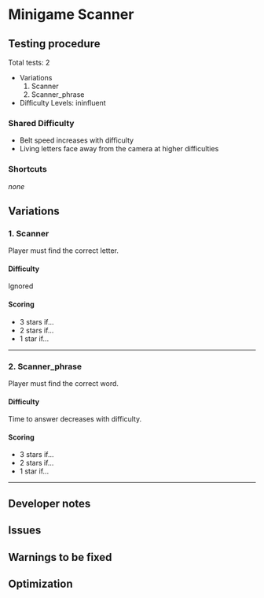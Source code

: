 # Minigame Scanner

## Testing procedure
Total tests: 2
- Variations
    1. Scanner
	2. Scanner_phrase
- Difficulty Levels: ininfluent

### Shared Difficulty
- Belt speed increases with difficulty
- Living letters face away from the camera at higher difficulties

### Shortcuts
_none_

## Variations
### 1. Scanner
Player must find the correct letter.

#### Difficulty
Ignored

#### Scoring
- 3 stars if...
- 2 stars if...
- 1 star if...
---
### 2. Scanner_phrase
Player must find the correct word.

#### Difficulty
Time to answer decreases with difficulty.

#### Scoring
- 3 stars if...
- 2 stars if...
- 1 star if...
---
## Developer notes

## Issues

## Warnings to be fixed

## Optimization
